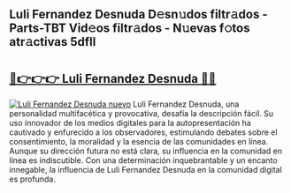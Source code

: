 ## Luli Fernandez Desnuda D𝚎sn𝚞dos filtr𝚊dos - Parts-TBT Vid𝚎os filtr𝚊dos - N𝚞evas f𝚘tos atr𝚊ctivas 5dfll

# <h2><a href="http://mb48tyy.tromn.icu/?c=Luli+Fernandez+Desnuda">🔗👉👉👉 Luli Fernandez Desnuda 🔗🔗</a></h2>

[![Luli Fernandez Desnuda nuevo](https://i.imgur.com/pEAQMta.gif)](http://mb48tyy.tromn.icu/?c=Luli+Fernandez+Desnuda)
Luli Fernandez Desnuda, una personalidad multifacética y provocativa, desafía la descripción fácil. Su uso innovador de los medios digitales para la autopresentación ha cautivado y enfurecido a los observadores, estimulando debates sobre el consentimiento, la moralidad y la esencia de las comunidades en línea. Aunque su dirección futura no está clara, su influencia en la comunidad en línea es indiscutible. Con una determinación inquebrantable y un encanto innegable, la influencia de Luli Fernandez Desnuda en la comunidad digital es profunda.
